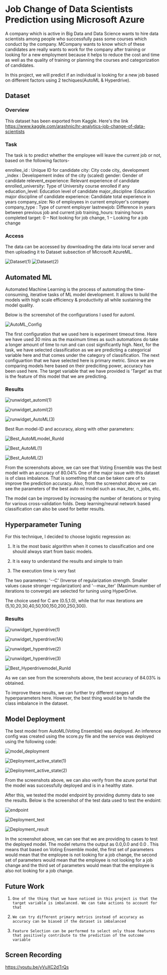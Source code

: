 
# Job Change of Data Scientists Prediction using Microsoft Azure
A company which is active in Big Data and Data Science wants to hire data scientists among people who successfully pass some courses which conduct by the company. MCompany wants to know which of these candidates are really wants to work for the company after training or looking for a new employment because it helps to reduce the cost and time as well as the quality of training or planning the courses and categorization of candidates.

In this project, we will predict if an individual is looking for a new job based on different factors using 2 techiques(AutoML & Hyperdrive).

## Dataset

### Overview
This dataset has been exported from Kaggle. Here's the link https://www.kaggle.com/arashnic/hr-analytics-job-change-of-data-scientists
### Task
The task is to predict whether the employee will leave the current job or not, based on the following factors-

enrollee_id : Unique ID for candidate
city: City code
city_ development _index : Developement index of the city (scaled)
gender: Gender of candidate
relevent_experience: Relevant experience of candidate
enrolled_university: Type of University course enrolled if any
education_level: Education level of candidate
major_discipline :Education major discipline of candidate
experience: Candidate total experience in years
company_size: No of employees in current employer's company
company_type : Type of current employer
lastnewjob: Difference in years between previous job and current job
training_hours: training hours completed
target: 0 – Not looking for job change, 1 – Looking for a job change

### Access
The data can be accessed by downloading the data into local server and then uploading it to Dataset subsection of Microsoft AzureML.

![Dataset(1)](https://user-images.githubusercontent.com/55974694/111916681-1b29ee80-8aa2-11eb-9e43-8f6e47db92c2.png)
![Dataset(2)](https://user-images.githubusercontent.com/55974694/111916763-896eb100-8aa2-11eb-8ef9-4b0341bb9914.png)





## Automated ML


Automated Machine Learning is the process of automating the time-consuming, iterative tasks of ML model development. It allows to build the models with high scale efficiency & productivity all while sustaining the model quality.


Below is the screenshot of the configurations I used for automl.

![AutoML_Config](https://user-images.githubusercontent.com/55974694/111916814-c9359880-8aa2-11eb-824f-f8a61a4c191a.png)

The first configuration that we used here is experiment timeout time. Here we have used 30 mins as the maximum times as such automations do take a longer amount of time to run and can cost significantly high. Next, for the task, we have selected classification as we are predicting a categorical variable here and that comes under the category of classification. The next configuartion that we have selected here is primary metric. Since we are comparing models here based on their prediciting power, accuracy has been used here. The target variable that we have provided is 'Target' as that is the feature of this model that we are predicting.


### Results

![runwidget_automl(1)](https://user-images.githubusercontent.com/55974694/111917278-2599b780-8aa5-11eb-8b96-16b0d12038ce.png)

![runwidget_automl(2)](https://user-images.githubusercontent.com/55974694/111917281-2f231f80-8aa5-11eb-9a5b-ae57cd85e18f.png)

![runwidget_AutoML(3)](https://user-images.githubusercontent.com/55974694/111917286-33e7d380-8aa5-11eb-91cf-d2a499e8a2b0.png)


Best Run model-ID and accuracy, along with other parameters:

![Best_AutoMLmodel_RunId](https://user-images.githubusercontent.com/55974694/111917322-57ab1980-8aa5-11eb-9975-cc76d64ca1ae.png)


![Best_AutoML(1)](https://user-images.githubusercontent.com/55974694/111917304-482bd080-8aa5-11eb-9d9c-f284b1aa8538.png)


![Best_AutoML(2)](https://user-images.githubusercontent.com/55974694/111917320-524dcf00-8aa5-11eb-8c2a-9871e30e983e.png)




From the screenshots above, we can see that Voting Ensemble was the best model with an accuracy of 80.04% One of the major issue with this dataset is of class imbalance. That is something that can be taken care of to improve the prediction accuracy. Also, from the screenshot above we can see the parameters of the best auto ml model such as max_iter, n_jobs, etc.


The model can be improved by increasing the number of iterations or trying for various cross-validation folds. Deep learning/neural network based classification can also be used for better results.

## Hyperparameter Tuning

For this technique, I decided to choose logistic regression as:

1.   It is the most basic algorithm when it comes to classification and one should always start from basic models.

2.   It is easy to understand the results and simple to train

3.   The execution time is very fast

The two parameters: '--C' (Inverse of regularization strength. Smaller values cause stronger regularization) and '--max_iter' (Maximum number of iterations to converge) are selected for tuning using HyperDrive.

The choice used for C are (0.5,1.0), while that for max iterations are (5,10,20,30,40,50,100,150,200,250,300).

### Results
![runwidget_hyperdrive(1)](https://user-images.githubusercontent.com/55974694/111917699-71e5f700-8aa7-11eb-8341-1f97ca6da01c.png)

![runwidget_hyperdrive(1A)](https://user-images.githubusercontent.com/55974694/111917705-76121480-8aa7-11eb-9398-34e468a75616.png)

![runwidget_hyperdrive(2)](https://user-images.githubusercontent.com/55974694/111917706-76aaab00-8aa7-11eb-87ce-8f2d351f19b8.png)

![runwidget_hyperdrive(3)](https://user-images.githubusercontent.com/55974694/111917707-77434180-8aa7-11eb-9f14-f0176a2f919f.png)


![Best_Hyperdrivemodel_RunId](https://user-images.githubusercontent.com/55974694/111918037-364c2c80-8aa9-11eb-871d-082b228072aa.png)

As we can see from the screenshots above,  the best accuracy of 84.03% is obtained.

To improve these results, we can further try different ranges of hyperparameters here. However, the best thing would be to handle the class imbalance in the dataset.


## Model Deployment

The best model from AutoML(Voting Ensemble) was deployed. An inference config was created using the score.py file and the service was deployed using the following code:

![model_deployment](https://user-images.githubusercontent.com/55974694/111918110-8cb96b00-8aa9-11eb-8cbb-81d8f7c71ca9.png)


![Deployment_active_state(1)](https://user-images.githubusercontent.com/55974694/111918123-9c38b400-8aa9-11eb-9d3e-2f3c85e83b6e.png)


![Deployment_active_state(2)](https://user-images.githubusercontent.com/55974694/111918130-a5c21c00-8aa9-11eb-970c-d1f86de1fac7.png)


From the screenshots above, we can also verify from the azure portal that the model was successfully deployed and is in a healthy state.

After this, we tested the model endpoint by providing dummy data to see the results. Below is the screenshot of the test data used to test the endoint:

![endpoint](https://user-images.githubusercontent.com/55974694/111918147-bbcfdc80-8aa9-11eb-8d4d-b1779af76324.png)


![Deployment_test](https://user-images.githubusercontent.com/55974694/111918151-bd99a000-8aa9-11eb-9812-d4d2d35db94e.png)


![Deployment_result](https://user-images.githubusercontent.com/55974694/111918152-be323680-8aa9-11eb-9966-116421b4f36c.png)


In the screenshot above, we can see that we are providing to cases to test the deployed model. The model returns the output as 0.0,0.0 and 0.0 . This means that based on Voting Ensemble model, the first set of parameters would mean that the employee is not looking for a job change, the second set of parameters would mean that the employee is not looking for a job change and the third set of parameters would mean that the employee is also not looking for a job change.




## Future Work

1.     One of the thing that we have noticed in this project is that the target variable is imbalanced. We can take actions to account for that

2.     We can try different primary metrics instead of accuracy as accuracy can be biased if the dataset is imbalanced

3.     Feature Selection can be performed to select only thsoe features that positively contribute to the prediction of the outcome variable

## Screen Recording

https://youtu.be/yVuXC2dTrQs
